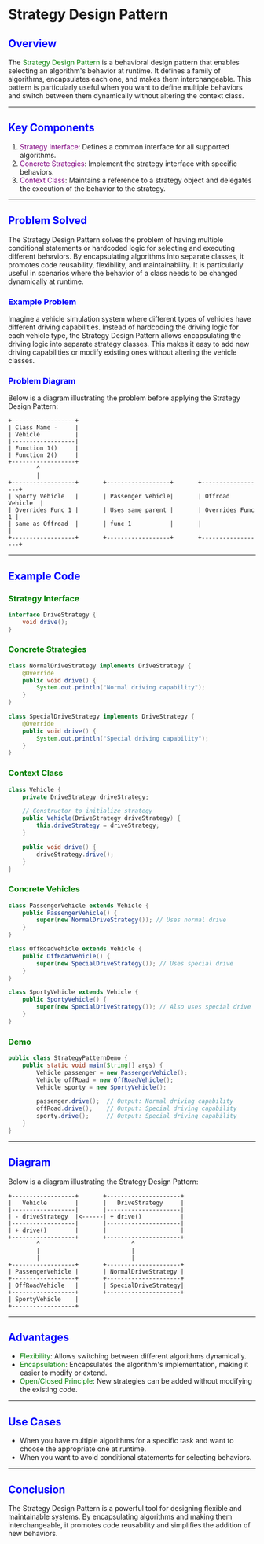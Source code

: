 # Strategy Design Pattern

## <span style="color:blue;">Overview</span>

The <span style="color:green;">Strategy Design Pattern</span> is a behavioral design pattern that enables selecting an algorithm's behavior at runtime. It defines a family of algorithms, encapsulates each one, and makes them interchangeable. This pattern is particularly useful when you want to define multiple behaviors and switch between them dynamically without altering the context class.

---

## <span style="color:blue;">Key Components</span>

1. <span style="color:purple;">Strategy Interface</span>: Defines a common interface for all supported algorithms.
2. <span style="color:purple;">Concrete Strategies</span>: Implement the strategy interface with specific behaviors.
3. <span style="color:purple;">Context Class</span>: Maintains a reference to a strategy object and delegates the execution of the behavior to the strategy.

---

## <span style="color:blue;">Problem Solved</span>

The Strategy Design Pattern solves the problem of having multiple conditional statements or hardcoded logic for selecting and executing different behaviors. By encapsulating algorithms into separate classes, it promotes code reusability, flexibility, and maintainability. It is particularly useful in scenarios where the behavior of a class needs to be changed dynamically at runtime.

### <span style="color:blue;">Example Problem</span>

Imagine a vehicle simulation system where different types of vehicles have different driving capabilities. Instead of hardcoding the driving logic for each vehicle type, the Strategy Design Pattern allows encapsulating the driving logic into separate strategy classes. This makes it easy to add new driving capabilities or modify existing ones without altering the vehicle classes.

### <span style="color:blue;">Problem Diagram</span>

Below is a diagram illustrating the problem before applying the Strategy Design Pattern:

```
+------------------+
| Class Name -     |
| Vehicle          |
|------------------|
| Function 1()     |
| Function 2()     |
+------------------+
        ^
        |
+------------------+       +------------------+       +------------------+
| Sporty Vehicle   |       | Passenger Vehicle|       | Offroad Vehicle  |
| Overrides Func 1 |       | Uses same parent |       | Overrides Func 1 |
| same as Offroad  |       | func 1           |       |                  |
+------------------+       +------------------+       +------------------+
```

---

## <span style="color:blue;">Example Code</span>

### <span style="color:green;">Strategy Interface</span>

```java
interface DriveStrategy {
    void drive();
}
```

### <span style="color:green;">Concrete Strategies</span>

```java
class NormalDriveStrategy implements DriveStrategy {
    @Override
    public void drive() {
        System.out.println("Normal driving capability");
    }
}

class SpecialDriveStrategy implements DriveStrategy {
    @Override
    public void drive() {
        System.out.println("Special driving capability");
    }
}
```

### <span style="color:green;">Context Class</span>

```java
class Vehicle {
    private DriveStrategy driveStrategy;

    // Constructor to initialize strategy
    public Vehicle(DriveStrategy driveStrategy) {
        this.driveStrategy = driveStrategy;
    }

    public void drive() {
        driveStrategy.drive();
    }
}
```

### <span style="color:green;">Concrete Vehicles</span>

```java
class PassengerVehicle extends Vehicle {
    public PassengerVehicle() {
        super(new NormalDriveStrategy()); // Uses normal drive
    }
}

class OffRoadVehicle extends Vehicle {
    public OffRoadVehicle() {
        super(new SpecialDriveStrategy()); // Uses special drive
    }
}

class SportyVehicle extends Vehicle {
    public SportyVehicle() {
        super(new SpecialDriveStrategy()); // Also uses special drive
    }
}
```

### <span style="color:green;">Demo</span>

```java
public class StrategyPatternDemo {
    public static void main(String[] args) {
        Vehicle passenger = new PassengerVehicle();
        Vehicle offRoad = new OffRoadVehicle();
        Vehicle sporty = new SportyVehicle();

        passenger.drive();  // Output: Normal driving capability
        offRoad.drive();    // Output: Special driving capability
        sporty.drive();     // Output: Special driving capability
    }
}
```

---

## <span style="color:blue;">Diagram</span>

Below is a diagram illustrating the Strategy Design Pattern:

```
+------------------+       +---------------------+
|   Vehicle        |       |   DriveStrategy     |
|------------------|       |---------------------|
| - driveStrategy  |<------| + drive()           |
|------------------|       |---------------------|
| + drive()        |       |                     |
+------------------+       +---------------------+
        ^                          ^
        |                          |
        |                          |
+------------------+       +---------------------+
| PassengerVehicle |       | NormalDriveStrategy |
+------------------+       +---------------------+
| OffRoadVehicle   |       | SpecialDriveStrategy|
+------------------+       +---------------------+
| SportyVehicle    |
+------------------+
```

---

## <span style="color:blue;">Advantages</span>

- <span style="color:green;">Flexibility</span>: Allows switching between different algorithms dynamically.
- <span style="color:green;">Encapsulation</span>: Encapsulates the algorithm's implementation, making it easier to modify or extend.
- <span style="color:green;">Open/Closed Principle</span>: New strategies can be added without modifying the existing code.

---

## <span style="color:blue;">Use Cases</span>

- When you have multiple algorithms for a specific task and want to choose the appropriate one at runtime.
- When you want to avoid conditional statements for selecting behaviors.

---

## <span style="color:blue;">Conclusion</span>

The Strategy Design Pattern is a powerful tool for designing flexible and maintainable systems. By encapsulating algorithms and making them interchangeable, it promotes code reusability and simplifies the addition of new behaviors.
